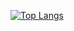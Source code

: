 
[![Top Langs](https://github-readme-stats.vercel.app/api/top-langs/?username=anderson-medeiros)](https://github.com/anderson-medeiros/github-readme-stats)
